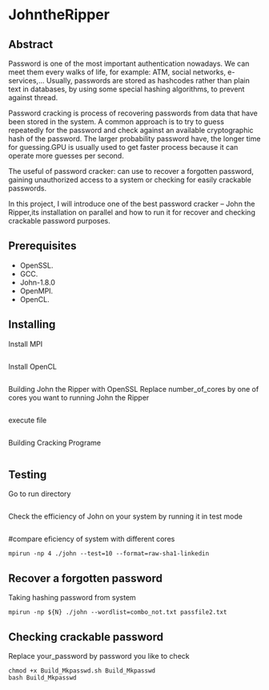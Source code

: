 # JohntheRipper
## Abstract

Password is one of the most important authentication nowadays. We can meet them every walks of life, for example: ATM, social networks, e-services,... Usually,  passwords are stored as hashcodes rather than plain text in databases, by using some special hashing algorithms, to prevent against thread. 

Password cracking is process of recovering passwords from data that have been stored in the system. A common approach is to try to guess repeatedly for the password and check against an available cryptographic hash of the password. The larger probability password have, the longer time for guessing.GPU is usually used to get faster process because it can operate more guesses per second.

The useful of password cracker: can use to recover a forgotten password, gaining unauthorized access to a system or checking for easily crackable passwords.

In this project, I will introduce one of the best password cracker – John the Ripper,its installation on parallel and how to run it for recover and checking crackable password purposes.

## Prerequisites
- OpenSSL.
- GCC.
- John-1.8.0
- OpenMPI.
- OpenCL.

## Installing
Install MPI
```sudo apt-get install libcr-dev mpich2 mpich2-doc
```
Install OpenCL
```sudo apt install ocl-icd-opencl-dev
```
Building John the Ripper with OpenSSL
Replace number_of_cores by one of cores you want to running John the Ripper
```export N=number_of_cores
```
execute file
```chmod +x Build_Johntheripper.sh Build_Johntheripper
```
Building Cracking Programe
```bash Build_Johntheripper
```
## Testing
Go to run directory
```cd $HOME/Ripper/JohnTheRipper/run
```
Check the efficiency of John on your system by running it in test mode
```mpirun -np ${N} ./john -test
```
#compare eficiency of system with different cores
```mpirun -np 2 ./john --test=10 --format=raw-sha1-linkedin
mpirun -np 4 ./john --test=10 --format=raw-sha1-linkedin
```

## Recover a forgotten password
Taking hashing password from system
```sudo unshadow /etc/passwd /etc/shadow > passfile2.txt
mpirun -np ${N} ./john --wordlist=combo_not.txt passfile2.txt
```

## Checking crackable password
Replace your_password by password you like to check
```export passwd=your_password
chmod +x Build_Mkpasswd.sh Build_Mkpasswd
bash Build_Mkpasswd
```
